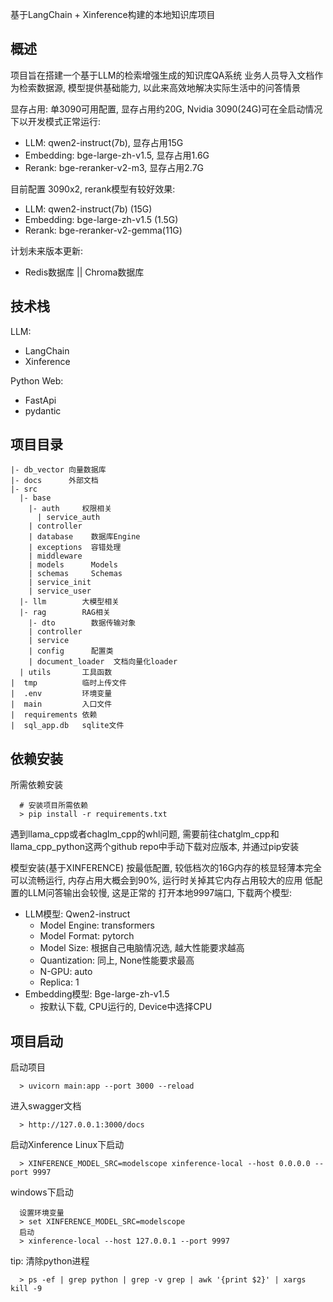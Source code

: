 基于LangChain + Xinference构建的本地知识库项目

## 概述
项目旨在搭建一个基于LLM的检索增强生成的知识库QA系统
业务人员导入文档作为检索数据源, 模型提供基础能力, 以此来高效地解决实际生活中的问答情景

显存占用:
单3090可用配置, 显存占用约20G, Nvidia 3090(24G)可在全启动情况下以开发模式正常运行:
- LLM:       qwen2-instruct(7b), 显存占用15G
- Embedding: bge-large-zh-v1.5, 显存占用1.6G
- Rerank:    bge-reranker-v2-m3, 显存占用2.7G

目前配置 3090x2, rerank模型有较好效果:
- LLM:       qwen2-instruct(7b)   (15G)
- Embedding: bge-large-zh-v1.5    (1.5G)
- Rerank:    bge-reranker-v2-gemma(11G)

计划未来版本更新:
- Redis数据库 || Chroma数据库

## 技术栈
LLM:
- LangChain
- Xinference

Python Web:
- FastApi
- pydantic

## 项目目录
```
|- db_vector 向量数据库
|- docs      外部文档
|- src
  |- base
    |- auth     权限相关
      | service_auth
    | controller
    | database    数据库Engine
    | exceptions  容错处理
    | middleware
    | models      Models
    | schemas     Schemas
    | service_init
    | service_user
  |- llm        大模型相关
  |- rag        RAG相关
    |- dto        数据传输对象
    | controller
    | service
    | config      配置类
    | document_loader  文档向量化loader
  | utils       工具函数
|  tmp          临时上传文件
|  .env         环境变量
|  main         入口文件
|  requirements 依赖
|  sql_app.db   sqlite文件
```
## 依赖安装
所需依赖安装
```
  # 安装项目所需依赖
  > pip install -r requirements.txt
```
遇到llama_cpp或者chaglm_cpp的whl问题, 需要前往chatglm_cpp和llama_cpp_python这两个github repo中手动下载对应版本, 并通过pip安装

模型安装(基于XINFERENCE)
按最低配置, 较低档次的16G内存的核显轻薄本完全可以流畅运行, 内存占用大概会到90%, 运行时关掉其它内存占用较大的应用
低配置的LLM问答输出会较慢, 这是正常的
打开本地9997端口, 下载两个模型:
   - LLM模型: Qwen2-instruct
     - Model Engine: transformers
     - Model Format: pytorch
     - Model Size: 根据自己电脑情况选, 越大性能要求越高
     - Quantization: 同上, None性能要求最高
     - N-GPU: auto
     - Replica: 1
   - Embedding模型: Bge-large-zh-v1.5
     - 按默认下载, CPU运行的, Device中选择CPU

## 项目启动
启动项目
```
  > uvicorn main:app --port 3000 --reload
```

进入swagger文档
```
  > http://127.0.0.1:3000/docs
```

启动Xinference
Linux下启动
```
  > XINFERENCE_MODEL_SRC=modelscope xinference-local --host 0.0.0.0 --port 9997
```
windows下启动
```
  设置环境变量
  > set XINFERENCE_MODEL_SRC=modelscope
  启动
  > xinference-local --host 127.0.0.1 --port 9997
```

tip: 清除python进程
```
  > ps -ef | grep python | grep -v grep | awk '{print $2}' | xargs kill -9
```